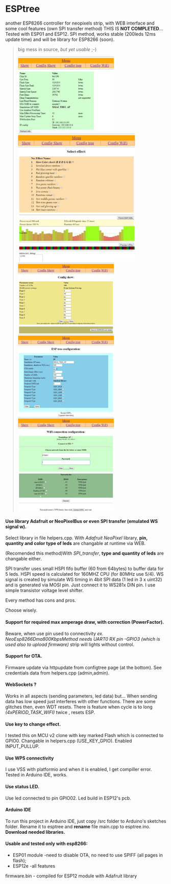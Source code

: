 # ESPtree
another ESP8266 controller for neopixels strip, with WEB interface and some cool features (own SPI transfer method)
THIS IS **NOT COMPLETED**... Tested with ESP01 and ESP12. SPI method, works stable (200leds 12ms update time) and will be library for ESP8266 (soon).
>big mess in source, *but yet usable* ;-)
>
><img width="300" src="https://github.com/dMbski/ESPtree/blob/master/screens/Schowek01.jpg" /> <img height="400" src="https://github.com/dMbski/ESPtree/blob/master/screens/Schowek02.jpg" /><img width="300" src="https://github.com/dMbski/ESPtree/blob/master/screens/Schowek03.jpg" />
><img width="300" src="https://github.com/dMbski/ESPtree/blob/master/screens/Schowek04.jpg" /><img width="300" src="https://github.com/dMbski/ESPtree/blob/master/screens/Schowek05.jpg" />

#### Use library Adafruit or NeoPixelBus or even SPI transfer (emulated WS signal w). 
Select library in file helpers.cpp. 
With *Adafruit NeoPixel* library, **pin, quantity and color type of leds** are changable at runtime via WEB.

(Recomended this method)With *SPI_transfer*, **type and quantity of leds** are changable either.

SPI transfer uses small HSPI fifo buffer (60 from 64bytes) to buffer data for 5 leds. HSPI speed is calculated for 160MHZ CPU (for 80MHz use 5/4). WS signal is created by simulate WS timing in 4bit SPI data (1 led in 3 x uint32) and is generated via MOSI pin. Just connect it to WS281x DIN pin. I use simple transistor voltage level shifter.

Every method has cons and pros.

Choose wisely.
#### Support for required max amperage draw, with correction (PowerFactor).
Beware, when use pin used to connectivity *ex. NeoEsp8266Dma800KbpsMethod needs UART0 RX pin -GPIO3 (which is used also to upload firmware)* strip will lights without control.
#### Support for OTA.
Firmware update via httpupdate from configtree page (at the bottom). See credentials data from helpers.cpp (admin,admin).
#### WebSockets ?
Works in all aspects (sending parameters, led data) but...
When sending data has low speed just interferes with other functions. There are some glitches then, even WDT resets. 
There is feature when cycle is to long *(4xPERIOD_TASK_WIFI)* twice , resets ESP. 
#### Use key to change effect.
I tested this on MCU v2 clone with key marked Flash which is connected to GPIO0. Changable in helpers.cpp (USE_KEY_GPIO). Enabled INPUT_PULLUP.
#### Use WPS connectivity
I use VSS with platformio and when it is enabled, I get compiller error. Tested in Arduino IDE, works.
#### Use status LED.
Use led connected to pin GPIO02. Led build in ESP12's pcb.
#### Arduino IDE
To run this project in Arduino IDE, just copy /src folder to Arduino's sketches folder. Rename it to esptree and **rename** file main.cpp to esptree.ino. **Download needed libraries.**
#### Usable and tested only with esp8266:
- ESP01 module -need to disable OTA, no need to use SPIFF (all pages in flash);
- ESP12e -all features

firmware.bin - compiled for ESP12 module with Adafruit library
